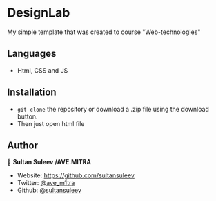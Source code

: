 
# DesignLab
My simple template that was created to course "Web-technologIes"

## Languages

- Html, CSS and JS


## Installation

- `git clone` the repository or download a .zip file using the download button.
- Then just open html file

## Author

👤 **Sultan Suleev /AVE.MITRA**

* Website: https://github.com/sultansuleev
* Twitter: [@ave_m1tra](https://twitter.com/ave_m1tra)
* Github: [@sultansuleev](https://github.com/sultansuleev)
